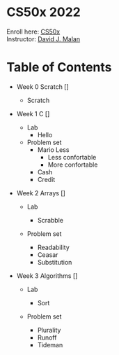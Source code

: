 # CS50x 2022
Enroll here: [CS50x](https://cs50.harvard.edu/x/2022/)\
Instructor: [David J. Malan](https://cs.harvard.edu/malan/)

# Table of Contents 

* Week 0 Scratch []
  * Scratch

* Week 1 C []
  * Lab
    * Hello
  * Problem set
    * Mario Less 
       * Less confortable
       * More confortable
    * Cash
    * Credit 

* Week 2 Arrays []
  * Lab
    * Scrabble

  * Problem set
    * Readability
    * Ceasar
    * Substitution
    
* Week 3 Algorithms []
  * Lab
    * Sort

  * Problem set
    * Plurality
    * Runoff
    * Tideman
  
  
